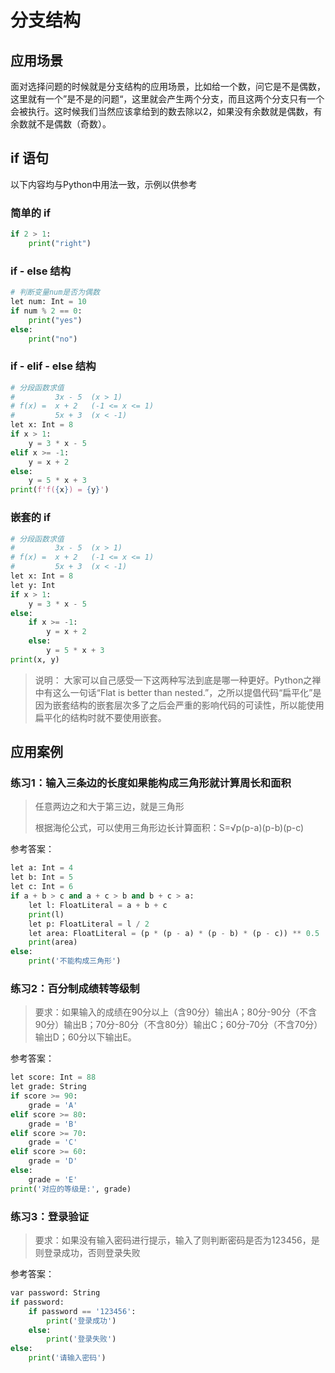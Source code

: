 # 分支结构

## 应用场景

面对选择问题的时候就是分支结构的应用场景，比如给一个数，问它是不是偶数，这里就有一个”是不是的问题“，这里就会产生两个分支，而且这两个分支只有一个会被执行。这时候我们当然应该拿给到的数去除以2，如果没有余数就是偶数，有余数就不是偶数（奇数）。

## if 语句

以下内容均与Python中用法一致，示例以供参考

### 简单的 if

```python
if 2 > 1:
    print("right")
```

### if - else 结构

```python
# 判断变量num是否为偶数
let num: Int = 10
if num % 2 == 0:
    print("yes")
else:
    print("no")
```

### if - elif - else 结构

```python
# 分段函数求值
#         3x - 5  (x > 1)
# f(x) =  x + 2   (-1 <= x <= 1)
#         5x + 3  (x < -1)
let x: Int = 8
if x > 1:
    y = 3 * x - 5
elif x >= -1:
    y = x + 2
else:
    y = 5 * x + 3
print(f'f({x}) = {y}')
```

### 嵌套的 if

```python
# 分段函数求值
#         3x - 5  (x > 1)
# f(x) =  x + 2   (-1 <= x <= 1)
#         5x + 3  (x < -1)
let x: Int = 8
let y: Int
if x > 1:
    y = 3 * x - 5
else:
    if x >= -1:
        y = x + 2
    else:
        y = 5 * x + 3
print(x, y)
```
>说明： 大家可以自己感受一下这两种写法到底是哪一种更好。Python之禅中有这么一句话“Flat is better than nested.”，之所以提倡代码“扁平化”是因为嵌套结构的嵌套层次多了之后会严重的影响代码的可读性，所以能使用扁平化的结构时就不要使用嵌套。

## 应用案例

### 练习1：输入三条边的长度如果能构成三角形就计算周长和面积

> 任意两边之和大于第三边，就是三角形
> 
> 根据海伦公式，可以使用三角形边长计算面积：S=√p(p-a)(p-b)(p-c)

参考答案：
```python
let a: Int = 4
let b: Int = 5
let c: Int = 6
if a + b > c and a + c > b and b + c > a:
    let l: FloatLiteral = a + b + c
    print(l)
    let p: FloatLiteral = l / 2
    let area: FloatLiteral = (p * (p - a) * (p - b) * (p - c)) ** 0.5
    print(area)
else:
    print('不能构成三角形')
```

### 练习2：百分制成绩转等级制

> 要求：如果输入的成绩在90分以上（含90分）输出A；80分-90分（不含90分）输出B；70分-80分（不含80分）输出C；60分-70分（不含70分）输出D；60分以下输出E。

参考答案：
```python
let score: Int = 88
let grade: String
if score >= 90:
    grade = 'A'
elif score >= 80:
    grade = 'B'
elif score >= 70:
    grade = 'C'
elif score >= 60:
    grade = 'D'
else:
    grade = 'E'
print('对应的等级是:', grade)
```

### 练习3：登录验证

> 要求：如果没有输入密码进行提示，输入了则判断密码是否为123456，是则登录成功，否则登录失败

参考答案：
```python
var password: String
if password:
    if password == '123456':
        print('登录成功')
    else:
        print('登录失败')
else:
    print('请输入密码')
```
